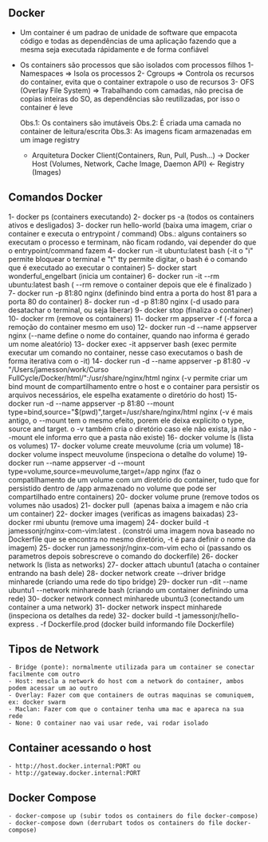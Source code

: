 ## Docker

- Um container é um padrao de unidade de software que empacota código e todas as dependências de uma aplicação fazendo que a mesma seja executada rápidamente e de forma confiável

- Os containers são processos que são isolados com processos filhos
	1- Namespaces => Isola os processos
	2- Cgroups => Controla os recursos do container, evita que o container extrapole o uso de recursos
	3- OFS (Overlay File System) => Trabalhando com camadas, não precisa de copias inteiras do SO, as dependências são reutilizadas, por isso o container é leve
	
	Obs.1: Os containers são imutáveis
	Obs.2: É criada uma camada no container de leitura/escrita
	Obs.3: As imagens ficam armazenadas em um image registry

	* Arquitetura
	Docker Client(Containers, Run, Pull, Push...) 	->	Docker Host (Volumes, Network, Cache Image, Daemon API)	<- Registry (Images)


## Comandos Docker

1- docker ps (containers executando)
2- docker ps -a (todos os containers ativos e desligados)
3- docker run hello-world (baixa uma imagem, criar o container e executa o entrypoint / command)
Obs.: alguns containers so executam o processo e terminam, não ficam rodando, vai depender do que o entrypoint/command fazem
4- docker run -it ubuntu:latest bash (-it o "i" permite bloquear o terminal e "t" tty permite digitar, o bash é o comando que é executado ao executar o container)
5- docker start wonderful_engelbart (inicia um container)
6- docker run -it --rm ubuntu:latest bash ( --rm remove o container depois que ele é finalizado )
7- docker run -p 81:80 nginx (definindo bind entra a porta do host 81 para a porta 80 do container)
8- docker run -d -p 81:80 nginx (-d usado para desatachar o terminal, ou seja liberar)
9- docker stop <container> (finaliza o container)
10- docker rm <container> (remove os containers)
11- docker rm appserver -f (-f forca a remoção do container mesmo em uso)
12- docker run -d --name appserver nginx (--name define o nome do container, quando nao informa é gerado um nome aleatório)
13- docker exec -it appserver bash (exec permite executar um comando no container, nesse caso executamos o bash de forma iterativa com o -it)
14- docker run -d --name appserver -p 81:80 -v "/Users/jamesson/work/Curso FullCycle/Docker/html/":/usr/share/nginx/html nginx (-v permite criar um bind mount de compartilhamento entre o host e o container para persistir os arquivos necessários, ele espelha exatamente o diretório do host)
15- docker run -d --name appserver -p 81:80 --mount type=bind,source="$(pwd)",target=/usr/share/nginx/html nginx (-v é mais antigo, o --mount tem o mesmo efeito, porem
ele deixa explicito o type, source and target. o -v também cria o diretório caso ele não exista, ja não --mount ele informa erro que a pasta não existe)
16- docker volume ls (lista os volumes)
17- docker volume create meuvolume (cria um volume)
18- docker volume inspect meuvolume (inspeciona o detalhe do volume)
19- docker run --name appserver -d --mount type=volume,source=meuvolume,target=/app nginx (faz o compatilhamento de um volume com um diretório do container, tudo que for persistido dentro de /app armazenado no volume que pode ser compartilhado entre containers)
20- docker volume prune (remove todos os volumes não usados)
21- docker pull <image> (apenas baixa a imagem e não cria um container)
22- docker images (verificas as imagens baixadas)
23- docker rmi ubuntu (remove uma imagem)
24- docker build -t jamessonjr/nginx-com-vim:latest . (constrói uma imagem nova baseado no Dockerfile que se encontra no mesmo diretório, -t é para definir o nome da imagem)
25- docker run jamessonjr/nginx-com-vim echo oi (passando os parametros depois sobrescreve o comando do dockerfile)
26- docker network ls (lista as networks)
27- docker attach ubuntu1 (atacha o container entrando na bash dele)
28- docker network create --driver bridge minharede (criando uma rede do tipo bridge)
29- docker run -dit --name ubuntu1 --network minharede bash (criando um container definindo uma rede)
30- docker network connect minharede ubuntu3 (conectando um container a uma network)
31- docker network inspect minharede (inspeciona os detalhes da rede)
32- docker build -t jamessonjr/hello-express . -f Dockerfile.prod (docker build informando file Dockerfile)

## Tipos de Network
	- Bridge (ponte): normalmente utilizada para um container se conectar facilmente com outro
	- Host: mescla a network do host com a network do container, ambos podem acessar um ao outro
	- Overlay: Fazer com que containers de outras maquinas se comuniquem, ex: docker swarm
	- Maclan: Fazer com que o container tenha uma mac e apareca na sua rede
	- None: O container nao vai usar rede, vai rodar isolado

## Container acessando o host
	- http://host.docker.internal:PORT ou
	- http://gateway.docker.internal:PORT

## Docker Compose
	- docker-compose up (subir todos os containers do file docker-compose)
	- docker-compose down (derrubart todos os containers do file docker-compose)